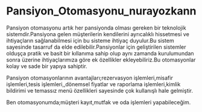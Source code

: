 # Pansiyon_Otomasyonu_nurayozkann

Pansiyon otomasyonu artık her pansiyonda olması gereken bir teknolojik sistemdir.Pansiyona gelen müşterilerin kendilerini ayrıcalıklı hissetmesi ve ihtiyaçların sağlanabilmesi için bu sisteme ihtiyaç duyulur.Bu sistem sayesinde tasarruf da elde edilebilir.Pansiyonlar için geliştirilen sistemler olduşça pratik ve basit bir kıllanıma sahip olup aynı zamanda kurulumundan sonra üzerine ihtiyaçlarımıza göre ek özellikler ekleyebiliriz.Bu otomasyonlar kolay ve sade bir yapıya sahiptir.

Pansiyon otomasyonlarının avantajları;rezervasyon işlemleri,misafir işlemleri,tesis işlemleri,,dönemsel fiyatlar ve raporlama işlemleri,kimlik bildirimi ve temassız menü özellikleri sayesinde çok kullanışlı hale gelmiştir.  

Ben otomasyonumda;müşteri kayıt,mutfak ve oda işlemleri yapabileceğim.
